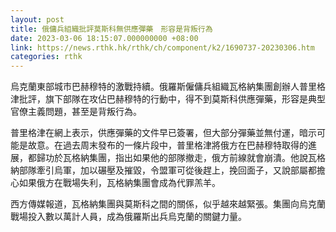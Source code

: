 ```yaml
---
layout: post
title: 俄傭兵組織批評莫斯科無供應彈藥　形容是背叛行為
date: 2023-03-06 18:15:07.000000000 +08:00
link: https://news.rthk.hk/rthk/ch/component/k2/1690737-20230306.htm
categories: rthk
---
```


烏克蘭東部城市巴赫穆特的激戰持續。俄羅斯僱傭兵組織瓦格納集團創辦人普里格津批評，旗下部隊在攻佔巴赫穆特的行動中，得不到莫斯科供應彈藥，形容是典型官僚主義問題，甚至是背叛行為。

普里格津在網上表示，供應彈藥的文件早已簽署，但大部分彈藥並無付運，暗示可能是故意。在過去周末發布的一條片段中，普里格津將俄方在巴赫穆特取得的進展，都歸功於瓦格納集團，指出如果他的部隊撤走，俄方前線就會崩潰。他說瓦格納部隊牽引烏軍，加以碾壓及摧毀，令盟軍可從後趕上，挽回面子，又說部屬都擔心如果俄方在戰場失利，瓦格納集團會成為代罪羔羊。

西方傳媒報道，瓦格納集團與莫斯科之間的關係，似乎越來越緊張。集團向烏克蘭戰場投入數以萬計人員，成為俄羅斯出兵烏克蘭的關鍵力量。
